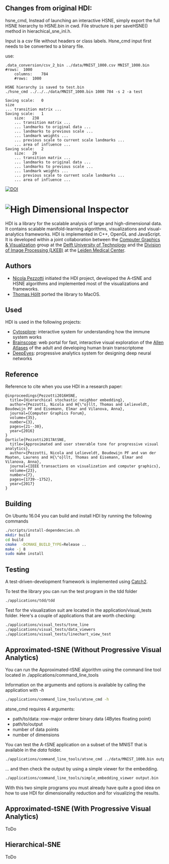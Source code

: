 ## Changes from original HDI:

hsne_cmd, Instead of launching an interactive HSNE, simply export the full HSNE hierarchy to HSNE.bin in cwd.
File structure is per saveHSNE() method in hierachical_sne_inl.h.

Input is a csv file without headers or class labels. Hsne_cmd input first needs to be converted to a binary file.

use:

	.data_conversion/csv_2_bin ../data/MNIST_1000.csv MNIST_1000.bin
	#rows:	1000
		columns:	784
		#rows:	1000

	HSNE hierarchy is saved to test.bin 
	./hsne_cmd ../../../data/MNIST_1000.bin 1000 784 -s 2 -a test
	
	Saving scale:	0
	size	
	... transition matrix ...	
	Saving scale:	1
		size:	238
		... transition matrix ...
		... landmarks to original data ...
		... landmarks to previous scale ...
		... landmark weights ...
		... previous scale to current scale landmarks ...
		... area of influence ...
	Saving scale:	2
		size:	29
		... transition matrix ...
		... landmarks to original data ...
		... landmarks to previous scale ...
		... landmark weights ...
		... previous scale to current scale landmarks ...
		... area of influence ...
	

[![DOI](https://zenodo.org/badge/100361974.svg)](https://zenodo.org/badge/latestdoi/100361974)


# ![High Dimensional Inspector](./images/logo.png)
HDI is a library for the scalable analysis of large and high-dimensional data.
It contains scalable manifold-learning algorithms, visualizations and visual-analytics frameworks.
HDI is implemented in C++, OpenGL and JavaScript.
It is developed within a joint collaboration between the [Computer Graphics & Visualization](https://graphics.tudelft.nl/) group at the [Delft University of Technology](https://www.tudelft.nl) and the [Division of Image Processing (LKEB)](https://www.lumc.nl/org/radiologie/research/LKEB/) at the [Leiden Medical Center](https://www.lumc.nl/).

## Authors
- [Nicola Pezzotti](http://nicola17.github.io/) initiated the HDI project, developed the A-tSNE and HSNE algorithms and implemented most of the visualizations and frameworks.
- [Thomas Höllt](https://www.thomashollt.com/) ported the library to MacOS.

## Used
HDI is used in the following projects:
- [Cytosplore](https://www.cytosplore.org/): interactive system for understanding how the immune system works
- [Brainscope](http://www.brainscope.nl/brainscope): web portal for fast,
interactive visual exploration of the [Allen Atlases](http://www.brain-map.org/) of the adult and developing human brain
transcriptome
- [DeepEyes](https://graphics.tudelft.nl/Publications-new/2018/PHVLEV18/): progressive analytics system for designing deep neural networks

## Reference
Reference to cite when you use HDI in a research paper:

```
@inproceedings{Pezzotti2016HSNE,
  title={Hierarchical stochastic neighbor embedding},
  author={Pezzotti, Nicola and H{\"o}llt, Thomas and Lelieveldt, Boudewijn PF and Eisemann, Elmar and Vilanova, Anna},
  journal={Computer Graphics Forum},
  volume={35},
  number={3},
  pages={21--30},
  year={2016}
}
@article{Pezzotti2017AtSNE,
  title={Approximated and user steerable tsne for progressive visual analytics},
  author={Pezzotti, Nicola and Lelieveldt, Boudewijn PF and van der Maaten, Laurens and H{\"o}llt, Thomas and Eisemann, Elmar and Vilanova, Anna},
  journal={IEEE transactions on visualization and computer graphics},
  volume={23},
  number={7},
  pages={1739--1752},
  year={2017}
}
```

## Building
On Ubuntu 16.04 you can build and install HDI by running the following commands

```bash
./scripts/install-dependencies.sh
mkdir build
cd build
cmake  -DCMAKE_BUILD_TYPE=Release ..
make -j 8
sudo make install
```

## Testing
A test-driven-development framework is implemented using [Catch2](https://github.com/catchorg/Catch2).

To test the library you can run the test program in the tdd folder
```bash
./applications/tdd/tdd
```

Test for the visualization suit are located in the application/visual_tests folder. Here's a couple of applications that are worth checking:
```bash
./applications/visual_tests/tsne_line
./applications/visual_tests/data_viewers
./applications/visual_tests/linechart_view_test
```

## Approximated-tSNE (Without Progressive Visual Analytics)
You can run the Approximated-tSNE algorithm using the command line tool located
in ./applications/command_line_tools

Information on the arguments and options is available by calling the application with *-h*
```bash
./applications/command_line_tools/atsne_cmd -h
```

atsne_cmd requires 4 arguments:
- path/to/data: row-major orderer binary data (4Bytes floating point)
- path/to/output
- number of data points
- number of dimensions

You can test the A-tSNE application on a subset of the MNIST that is available in the *data* folder.

```bash
./applications/command_line_tools/atsne_cmd ../data/MNIST_1000.bin output.bin 1000 784
```

... and then check the output by using a simple viewer for the embedding.
```bash
./applications/command_line_tools/simple_embedding_viewer output.bin
```

With this two simple programs you must already have quite a good idea on how to
use HDI for dimensionality reduction and for visualizing the results.

## Approximated-tSNE (With Progressive Visual Analytics)
ToDo

## Hierarchical-SNE
ToDo
